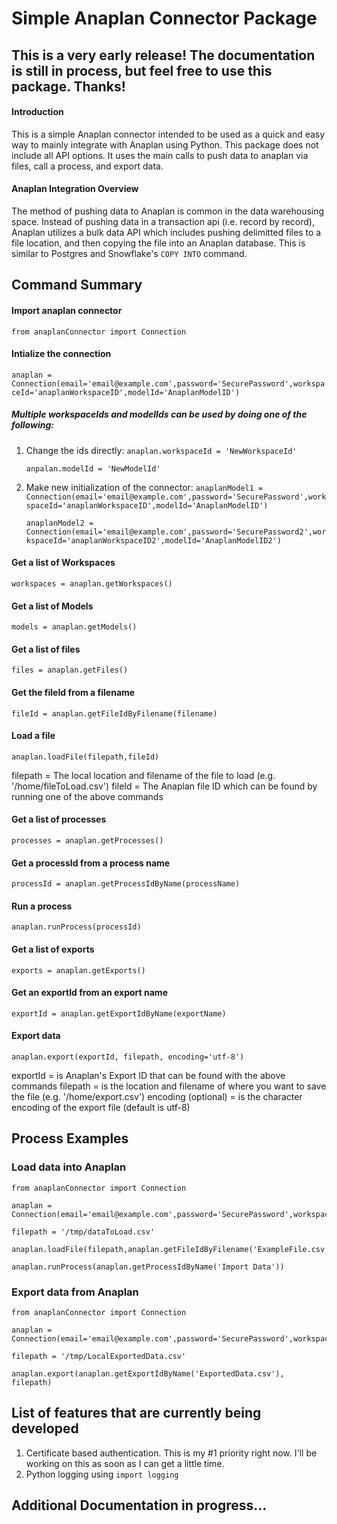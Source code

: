 # Simple Anaplan Connector Package

## This is a very early release! The documentation is still in process, but feel free to use this package. Thanks!

#### Introduction
This is a simple Anaplan connector intended to be used as a quick and easy way to mainly integrate with Anaplan using Python. This package does not include all API options. It uses the main calls to push data to anaplan via files, call a process, and export data.

#### Anaplan Integration Overview
The method of pushing data to Anaplan is common in the data warehousing space. Instead of pushing data in a transaction api (i.e. record by record), Anaplan utilizes a bulk data API which includes pushing delimitted files to a file location, and then copying the file into an Anaplan database. This is similar to Postgres and Snowflake's `COPY INTO` command.

<!-- #### Pushing Data Into Anaplan Overview
Before getting to the code, the high-level steps to pushing data into Anaplan is as follows:
1. Source the source data (e.g. ERP data) into a csv file
2. Use the csv file to manually import the data into Anaplan. This will create a "file" reference and fileId within Anaplan.
3. Obtain the fileId using this connector.
4. With the file and Anaplan fileID, push the file to Anaplan.
5. Create a process in Anaplan that includes the required actions for the data. 
6. Obtain the processId using this connector.
7. Run the processId with this connector.

**Notes:**
- I intentially built the connector to only use processes and not the actions directly. It is my belief that it is best practice to use processes since it is much easier to expand the actions within Anaplan than to manage the processes within Python.

#### Exporting Data from Anaplan -->

## Command Summary
#### Import anaplan connector
`from anaplanConnector import Connection`

#### Intialize the connection
`anaplan = Connection(email='email@example.com',password='SecurePassword',workspaceId='anaplanWorkspaceID',modelId='AnaplanModelID')`

##### Multiple workspaceIds and modelIds can be used by doing one of the following:
1. Change the ids directly:
    `anaplan.workspaceId = 'NewWorkspaceId'`
    
    `anpalan.modelId = 'NewModelId'`
2. Make new initialization of the connector:
    `anaplanModel1 = Connection(email='email@example.com',password='SecurePassword',workspaceId='anaplanWorkspaceID',modelId='AnaplanModelID')`
    
    `anaplanModel2 = Connection(email='email@example.com',password='SecurePassword2',workspaceId='anaplanWorkspaceID2',modelId='AnaplanModelID2')`

#### Get a list of Workspaces
`workspaces = anaplan.getWorkspaces()`

#### Get a list of Models
`models = anaplan.getModels()`

#### Get a list of files
`files = anaplan.getFiles()`

#### Get the fileId from a filename
`fileId = anaplan.getFileIdByFilename(filename)`

#### Load a file
`anaplan.loadFile(filepath,fileId)`

filepath = The local location and filename of the file to load (e.g. '/home/fileToLoad.csv')
fileId = The Anaplan file ID which can be found by running one of the above commands

#### Get a list of processes
`processes = anaplan.getProcesses()`

#### Get a processId from a process name
`processId = anaplan.getProcessIdByName(processName)`

#### Run a process
`anaplan.runProcess(processId)`

#### Get a list of exports
`exports = anaplan.getExports()`

#### Get an exportId from an export name
`exportId = anaplan.getExportIdByName(exportName)`

#### Export data
`anaplan.export(exportId, filepath, encoding='utf-8')`

exportId = is Anaplan's Export ID that can be found with the above commands
filepath = is the location and filename of where you want to save the file (e.g. '/home/export.csv')
encoding (optional) = is the character encoding of the export file (default is utf-8)

## Process Examples

### Load data into Anaplan
```
from anaplanConnector import Connection

anaplan = Connection(email='email@example.com',password='SecurePassword',workspaceId='anaplanWorkspaceID',modelId='AnaplanModelID')

filepath = '/tmp/dataToLoad.csv'

anaplan.loadFile(filepath,anaplan.getFileIdByFilename('ExampleFile.csv'))

anaplan.runProcess(anaplan.getProcessIdByName('Import Data'))
```

### Export data from Anaplan
```
from anaplanConnector import Connection

anaplan = Connection(email='email@example.com',password='SecurePassword',workspaceId='anaplanWorkspaceID',modelId='AnaplanModelID')

filepath = '/tmp/LocalExportedData.csv'

anaplan.export(anaplan.getExportIdByName('ExportedData.csv'), filepath)
```
## List of features that are currently being developed
1. Certificate based authentication. This is my #1 priority right now. I'll be working on this as soon as I can get a little time.
2. Python logging using `import logging`

## Additional Documentation in progress...